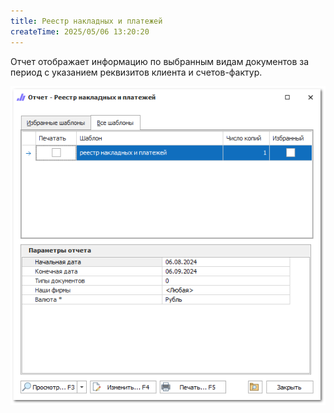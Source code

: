 ```yaml
---
title: Реестр накладных и платежей
createTime: 2025/05/06 13:20:20
---
```

Отчет отображает информацию по выбранным видам документов за период с указанием реквизитов клиента и счетов-фактур.

![](../../../assets/specification/image084.png)



